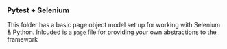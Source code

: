 ### Pytest + Selenium

This folder has a basic page object model set up for working with Selenium & Python. Inlcuded is a `page` file for providing your own abstractions to the framework
